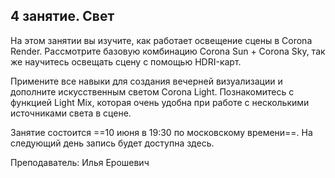 ## 4 занятие. Свет

На этом занятии вы изучите, как работает освещение сцены в Corona Render. Рассмотрите базовую комбинацию Corona Sun + Corona Sky, так же научитесь освещать сцену с помощью HDRI-карт.

Примените все навыки для создания вечерней визуализации и дополните искусственным светом Corona Light. Познакомитесь с функцией Light Mix, которая очень удобна при работе с несколькими источниками света в сцене.

Занятие состоится ==10 июня в 19:30 по московскому времени==. На следующий день запись будет доступна здесь. 

Преподаватель: Илья Ерошевич